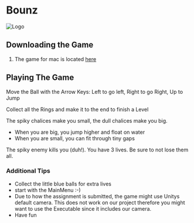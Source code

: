 # Bounz

![Logo](bounz/Assets/Pictures/Logo.png)

## Downloading the Game
1. The game for mac is  located [here](../bounz/Bounz)
## Playing The Game

Move the Ball with the Arrow Keys: Left to go left, Right to go Right, Up to Jump

Collect all the Rings and make it to the end to finish a Level

The spiky chalices make you small, the dull chalices make you big. 
  - When you are big, you jump higher and float on water
  - When you are small, you can fit through tiny gaps

The spiky enemy kills you (duh!). You have 3 lives. Be sure to not lose them all.
  
### Additional Tips
- Collect the little blue balls for extra lives
- start with the MainMenu :-)
- Due to how the assignment is submitted, the game might use Unitys default camera. This does not work on our project therefore you might want to use the Executable since it includes our camera.
- Have fun
